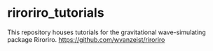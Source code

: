 # riroriro_tutorials
This repository houses tutorials for the gravitational wave-simulating package Riroriro. https://github.com/wvanzeist/riroriro
